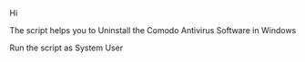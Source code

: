 Hi 

The script helps you to Uninstall the Comodo Antivirus Software  in Windows

Run the script as System User
